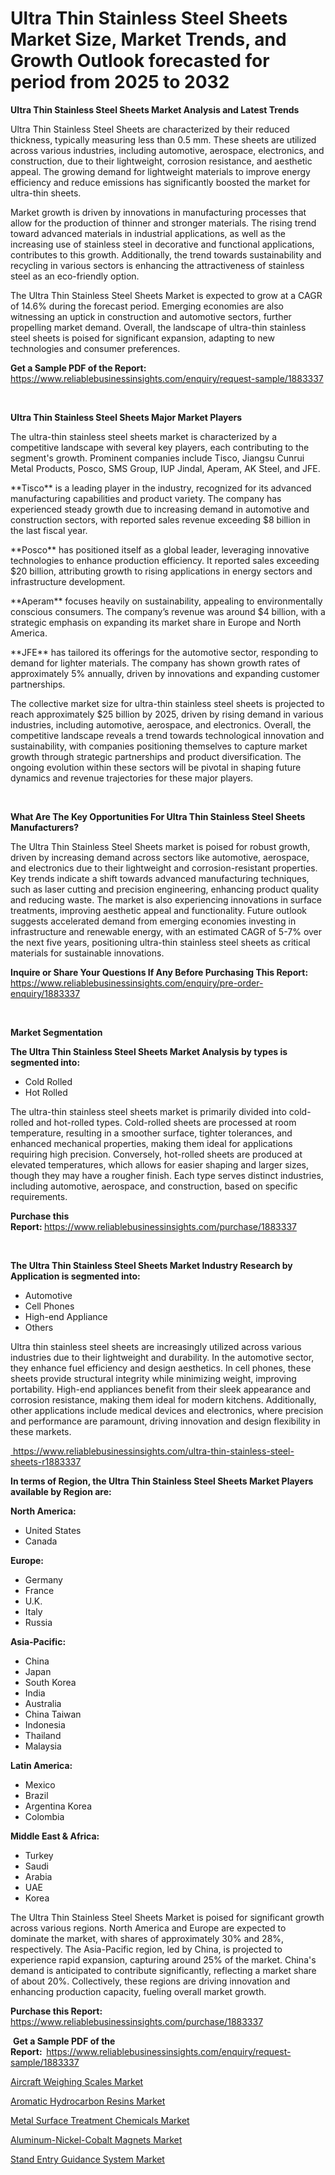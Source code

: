 <p><h1>Ultra Thin Stainless Steel Sheets Market Size, Market Trends, and Growth Outlook forecasted for period from 2025 to 2032</h1></p><p><strong>Ultra Thin Stainless Steel Sheets Market Analysis and Latest Trends</strong></p>
<p><p>Ultra Thin Stainless Steel Sheets are characterized by their reduced thickness, typically measuring less than 0.5 mm. These sheets are utilized across various industries, including automotive, aerospace, electronics, and construction, due to their lightweight, corrosion resistance, and aesthetic appeal. The growing demand for lightweight materials to improve energy efficiency and reduce emissions has significantly boosted the market for ultra-thin sheets.</p><p>Market growth is driven by innovations in manufacturing processes that allow for the production of thinner and stronger materials. The rising trend toward advanced materials in industrial applications, as well as the increasing use of stainless steel in decorative and functional applications, contributes to this growth. Additionally, the trend towards sustainability and recycling in various sectors is enhancing the attractiveness of stainless steel as an eco-friendly option.</p><p>The Ultra Thin Stainless Steel Sheets Market is expected to grow at a CAGR of 14.6% during the forecast period. Emerging economies are also witnessing an uptick in construction and automotive sectors, further propelling market demand. Overall, the landscape of ultra-thin stainless steel sheets is poised for significant expansion, adapting to new technologies and consumer preferences.</p></p>
<p><strong>Get a Sample PDF of the Report:&nbsp;</strong> <a href="https://www.reliablebusinessinsights.com/enquiry/request-sample/1883337?utm_campaign=1873&utm_medium=2&utm_source=Github&utm_content=ia&utm_term=04022025&utm_id=ultra-thin-stainless-steel-sheets">https://www.reliablebusinessinsights.com/enquiry/request-sample/1883337</a></p>
<p>&nbsp;</p>
<p><strong>Ultra Thin Stainless Steel Sheets Major Market Players</strong></p>
<p><p>The ultra-thin stainless steel sheets market is characterized by a competitive landscape with several key players, each contributing to the segment's growth. Prominent companies include Tisco, Jiangsu Cunrui Metal Products, Posco, SMS Group, IUP Jindal, Aperam, AK Steel, and JFE.</p><p>**Tisco** is a leading player in the industry, recognized for its advanced manufacturing capabilities and product variety. The company has experienced steady growth due to increasing demand in automotive and construction sectors, with reported sales revenue exceeding $8 billion in the last fiscal year.</p><p>**Posco** has positioned itself as a global leader, leveraging innovative technologies to enhance production efficiency. It reported sales exceeding $20 billion, attributing growth to rising applications in energy sectors and infrastructure development.</p><p>**Aperam** focuses heavily on sustainability, appealing to environmentally conscious consumers. The company’s revenue was around $4 billion, with a strategic emphasis on expanding its market share in Europe and North America.</p><p>**JFE** has tailored its offerings for the automotive sector, responding to demand for lighter materials. The company has shown growth rates of approximately 5% annually, driven by innovations and expanding customer partnerships.</p><p>The collective market size for ultra-thin stainless steel sheets is projected to reach approximately $25 billion by 2025, driven by rising demand in various industries, including automotive, aerospace, and electronics. Overall, the competitive landscape reveals a trend towards technological innovation and sustainability, with companies positioning themselves to capture market growth through strategic partnerships and product diversification. The ongoing evolution within these sectors will be pivotal in shaping future dynamics and revenue trajectories for these major players.</p></p>
<p>&nbsp;</p>
<p><strong>What Are The Key Opportunities For Ultra Thin Stainless Steel Sheets Manufacturers?</strong></p>
<p><p>The Ultra Thin Stainless Steel Sheets market is poised for robust growth, driven by increasing demand across sectors like automotive, aerospace, and electronics due to their lightweight and corrosion-resistant properties. Key trends indicate a shift towards advanced manufacturing techniques, such as laser cutting and precision engineering, enhancing product quality and reducing waste. The market is also experiencing innovations in surface treatments, improving aesthetic appeal and functionality. Future outlook suggests accelerated demand from emerging economies investing in infrastructure and renewable energy, with an estimated CAGR of 5-7% over the next five years, positioning ultra-thin stainless steel sheets as critical materials for sustainable innovations.</p></p>
<p><strong>Inquire or Share Your Questions If Any Before Purchasing This Report:</strong> <a href="https://www.reliablebusinessinsights.com/enquiry/pre-order-enquiry/1883337?utm_campaign=1873&utm_medium=2&utm_source=Github&utm_content=ia&utm_term=04022025&utm_id=ultra-thin-stainless-steel-sheets">https://www.reliablebusinessinsights.com/enquiry/pre-order-enquiry/1883337</a></p>
<p>&nbsp;</p>
<p><strong>Market Segmentation</strong></p>
<p><strong>The Ultra Thin Stainless Steel Sheets Market Analysis by types is segmented into:</strong></p>
<p><ul><li>Cold Rolled</li><li>Hot Rolled</li></ul></p>
<p><p>The ultra-thin stainless steel sheets market is primarily divided into cold-rolled and hot-rolled types. Cold-rolled sheets are processed at room temperature, resulting in a smoother surface, tighter tolerances, and enhanced mechanical properties, making them ideal for applications requiring high precision. Conversely, hot-rolled sheets are produced at elevated temperatures, which allows for easier shaping and larger sizes, though they may have a rougher finish. Each type serves distinct industries, including automotive, aerospace, and construction, based on specific requirements.</p></p>
<p><strong>Purchase this Report:&nbsp;</strong><a href="https://www.reliablebusinessinsights.com/purchase/1883337?utm_campaign=1873&utm_medium=2&utm_source=Github&utm_content=ia&utm_term=04022025&utm_id=ultra-thin-stainless-steel-sheets">https://www.reliablebusinessinsights.com/purchase/1883337</a></p>
<p>&nbsp;</p>
<p><strong>The Ultra Thin Stainless Steel Sheets Market Industry Research by Application is segmented into:</strong></p>
<p><ul><li>Automotive</li><li>Cell Phones</li><li>High-end Appliance</li><li>Others</li></ul></p>
<p><p>Ultra thin stainless steel sheets are increasingly utilized across various industries due to their lightweight and durability. In the automotive sector, they enhance fuel efficiency and design aesthetics. In cell phones, these sheets provide structural integrity while minimizing weight, improving portability. High-end appliances benefit from their sleek appearance and corrosion resistance, making them ideal for modern kitchens. Additionally, other applications include medical devices and electronics, where precision and performance are paramount, driving innovation and design flexibility in these markets.</p></p>
<p><a href="https://www.reliablebusinessinsights.com/ultra-thin-stainless-steel-sheets-r1883337?utm_campaign=1873&utm_medium=2&utm_source=Github&utm_content=ia&utm_term=04022025&utm_id=ultra-thin-stainless-steel-sheets">&nbsp;https://www.reliablebusinessinsights.com/ultra-thin-stainless-steel-sheets-r1883337</a></p>
<p><strong>In terms of Region, the Ultra Thin Stainless Steel Sheets Market Players available by Region are:</strong></p>
<p>
    <p> <strong> North America: </strong>
        <ul>
            <li>United States</li>
            <li>Canada</li>
        </ul>
        </p> 
    <p> <strong> Europe: </strong>
        <ul>
            <li>Germany</li>
            <li>France</li>
            <li>U.K.</li>
            <li>Italy</li>
            <li>Russia</li>
        </ul>
        </p> 
    <p> <strong> Asia-Pacific: </strong>
        <ul>
            <li>China</li>
            <li>Japan</li>
            <li>South Korea</li>
            <li>India</li>
            <li>Australia</li>
            <li>China Taiwan</li>
            <li>Indonesia</li>
            <li>Thailand</li>
            <li>Malaysia</li>
        </ul>
        </p> 
    <p> <strong> Latin America: </strong>
        <ul>
            <li>Mexico</li>
            <li>Brazil</li>
            <li>Argentina Korea</li>
            <li>Colombia</li>
        </ul>
        </p> 
    <p> <strong> Middle East & Africa: </strong>
        <ul>
            <li>Turkey</li>
            <li>Saudi</li>
            <li>Arabia</li>
            <li>UAE</li>
            <li>Korea</li>
        </ul>
    </p>
    </p>
<p><p>The Ultra Thin Stainless Steel Sheets Market is poised for significant growth across various regions. North America and Europe are expected to dominate the market, with shares of approximately 30% and 28%, respectively. The Asia-Pacific region, led by China, is projected to experience rapid expansion, capturing around 25% of the market. China's demand is anticipated to contribute significantly, reflecting a market share of about 20%. Collectively, these regions are driving innovation and enhancing production capacity, fueling overall market growth.</p></p>
<p><strong>Purchase this Report: </strong><a href="https://www.reliablebusinessinsights.com/purchase/1883337?utm_campaign=1873&utm_medium=2&utm_source=Github&utm_content=ia&utm_term=04022025&utm_id=ultra-thin-stainless-steel-sheets">https://www.reliablebusinessinsights.com/purchase/1883337</a></p>
<p>&nbsp;<strong>Get a Sample PDF of the Report:&nbsp;&nbsp;</strong><a href="https://www.reliablebusinessinsights.com/enquiry/request-sample/1883337?utm_campaign=1873&utm_medium=2&utm_source=Github&utm_content=ia&utm_term=04022025&utm_id=ultra-thin-stainless-steel-sheets">https://www.reliablebusinessinsights.com/enquiry/request-sample/1883337</a></p>
<p><strong></strong></p>
<p><p><a href="https://www.linkedin.com/pulse/aircraft-weighing-scales-market-growth-analysis-regions-4m64e?utm_campaign=1873&utm_medium=2&utm_source=Github&utm_content=ia&utm_term=04022025&utm_id=ultra-thin-stainless-steel-sheets">Aircraft Weighing Scales Market</a></p><p><a href="https://github.com/abuugjetaj/Market-Research-Report-List-1/blob/main/aromatic-hydrocarbon-resins-market.md?utm_campaign=1873&utm_medium=2&utm_source=Github&utm_content=ia&utm_term=04022025&utm_id=ultra-thin-stainless-steel-sheets">Aromatic Hydrocarbon Resins Market</a></p><p><a href="https://www.linkedin.com/pulse/emerging-trends-metal-surface-treatment-chemicals-market-prqxe?utm_campaign=1873&utm_medium=2&utm_source=Github&utm_content=ia&utm_term=04022025&utm_id=ultra-thin-stainless-steel-sheets">Metal Surface Treatment Chemicals Market</a></p><p><a href="https://github.com/rabiumofer/Market-Research-Report-List-1/blob/main/aluminum-nickel-cobalt-magnets-market.md?utm_campaign=1873&utm_medium=2&utm_source=Github&utm_content=ia&utm_term=04022025&utm_id=ultra-thin-stainless-steel-sheets">Aluminum-Nickel-Cobalt Magnets Market</a></p><p><a href="https://www.linkedin.com/pulse/in-depth-understanding-stand-entry-guidance-system-market-rhfqe?utm_campaign=1873&utm_medium=2&utm_source=Github&utm_content=ia&utm_term=04022025&utm_id=ultra-thin-stainless-steel-sheets">Stand Entry Guidance System Market</a></p></p>